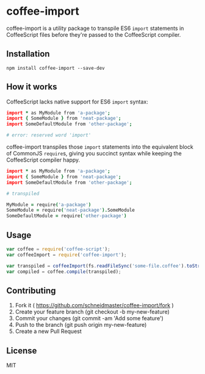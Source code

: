 # coffee-import

coffee-import is a utility package to transpile ES6 `import` statements in CoffeeScript files before they're passed to the CoffeeScript compiler.

## Installation

```
npm install coffee-import --save-dev
```

## How it works

CoffeeScript lacks native support for ES6 `import` syntax:

``` coffeescript
import * as MyModule from 'a-package';
import { SomeModule } from 'neat-package';
import SomeDefaultModule from 'other-package';

# error: reserved word 'import'
```

coffee-import transpiles those `import` statements into the equivalent block of CommonJS `require`s, giving you succinct syntax while keeping the CoffeeScript compiler happy.

``` coffeescript
import * as MyModule from 'a-package';
import { SomeModule } from 'neat-package';
import SomeDefaultModule from 'other-package';

# transpiled

MyModule = require('a-package')
SomeModule = require('neat-package').SomeModule
SomeDefaultModule = require('other-package')
```

## Usage

``` javascript
var coffee = require('coffee-script');
var coffeeImport = require('coffee-import');

var transpiled = coffeeImport(fs.readFileSync('some-file.coffee').toString());
var compiled = coffee.compile(transpiled);
```

## Contributing

1. Fork it ( https://github.com/schneidmaster/coffee-import/fork )
2. Create your feature branch (git checkout -b my-new-feature)
3. Commit your changes (git commit -am 'Add some feature')
4. Push to the branch (git push origin my-new-feature)
5. Create a new Pull Request

## License

MIT
